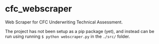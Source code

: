 # cfc_webscraper
Web Scraper for CFC Underwriting Technical Assessment.

The project has not been setup as a pip package (yet), and instead can be run using running `$ python webscraper.py` in the `./src/` folder.
